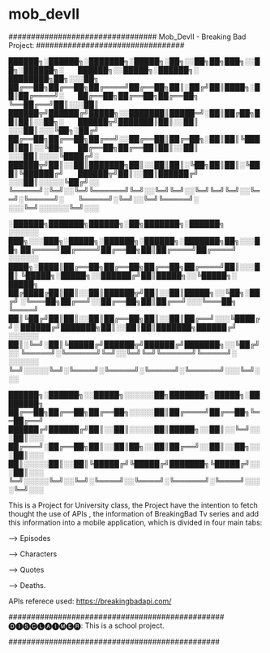 # mob_devII
#################################
Mob_DevII - Breaking Bad Project:
#################################

██████╗░██████╗░███████╗░█████╗░██╗░░██╗██╗███╗░░██╗░██████╗░  ██████╗░░█████╗░██████╗░  ████████╗██╗░░░██╗
██╔══██╗██╔══██╗██╔════╝██╔══██╗██║░██╔╝██║████╗░██║██╔════╝░  ██╔══██╗██╔══██╗██╔══██╗  ╚══██╔══╝██║░░░██║
██████╦╝██████╔╝█████╗░░███████║█████═╝░██║██╔██╗██║██║░░██╗░  ██████╦╝███████║██║░░██║  ░░░██║░░░╚██╗░██╔╝
██╔══██╗██╔══██╗██╔══╝░░██╔══██║██╔═██╗░██║██║╚████║██║░░╚██╗  ██╔══██╗██╔══██║██║░░██║  ░░░██║░░░░╚████╔╝░
██████╦╝██║░░██║███████╗██║░░██║██║░╚██╗██║██║░╚███║╚██████╔╝  ██████╦╝██║░░██║██████╔╝  ░░░██║░░░░░╚██╔╝░░
╚═════╝░╚═╝░░╚═╝╚══════╝╚═╝░░╚═╝╚═╝░░╚═╝╚═╝╚═╝░░╚══╝░╚═════╝░  ╚═════╝░╚═╝░░╚═╝╚═════╝░  ░░░╚═╝░░░░░░╚═╝░░░

░██████╗███████╗██████╗░██╗███████╗░██████╗  ░░░░░░  ███╗░░░███╗░█████╗░██████╗░██████╗░███████╗██╗░░░██╗
██╔════╝██╔════╝██╔══██╗██║██╔════╝██╔════╝  ░░░░░░  ████╗░████║██╔══██╗██╔══██╗██╔══██╗██╔════╝██║░░░██║
╚█████╗░█████╗░░██████╔╝██║█████╗░░╚█████╗░  █████╗  ██╔████╔██║██║░░██║██████╦╝██║░░██║█████╗░░╚██╗░██╔╝
░╚═══██╗██╔══╝░░██╔══██╗██║██╔══╝░░░╚═══██╗  ╚════╝  ██║╚██╔╝██║██║░░██║██╔══██╗██║░░██║██╔══╝░░░╚████╔╝░
██████╔╝███████╗██║░░██║██║███████╗██████╔╝  ░░░░░░  ██║░╚═╝░██║╚█████╔╝██████╦╝██████╔╝███████╗░░╚██╔╝░░
╚═════╝░╚══════╝╚═╝░░╚═╝╚═╝╚══════╝╚═════╝░  ░░░░░░  ╚═╝░░░░░╚═╝░╚════╝░╚═════╝░╚═════╝░╚══════╝░░░╚═╝░░░

██████╗░██████╗░░█████╗░░░░░░██╗███████╗░█████╗░████████╗
██╔══██╗██╔══██╗██╔══██╗░░░░░██║██╔════╝██╔══██╗╚══██╔══╝
██████╔╝██████╔╝██║░░██║░░░░░██║█████╗░░██║░░╚═╝░░░██║░░░
██╔═══╝░██╔══██╗██║░░██║██╗░░██║██╔══╝░░██║░░██╗░░░██║░░░
██║░░░░░██║░░██║╚█████╔╝╚█████╔╝███████╗╚█████╔╝░░░██║░░░
╚═╝░░░░░╚═╝░░╚═╝░╚════╝░░╚════╝░╚══════╝░╚════╝░░░░╚═╝░░░

This is a Project for University class, the Project have the intention to fetch thought the use of
APIs , the information of BreakingBad Tv series and add this information into a mobile application, which is divided
in four main tabs:

--> Episodes

--> Characters

--> Quotes

--> Deaths.


APIs referece used: https://breakingbadapi.com/

################################################
🅓🅘🅢🅒🅛🅐🅘🅜🅔🅡:
This is a school project.

###############################################
